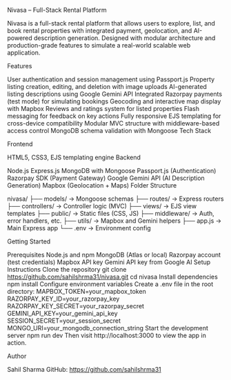 Nivasa – Full-Stack Rental Platform

Nivasa is a full-stack rental platform that allows users to explore, list, and book rental properties with integrated payment, geolocation, and AI-powered description generation. Designed with modular architecture and production-grade features to simulate a real-world scalable web application.

Features

User authentication and session management using Passport.js
Property listing creation, editing, and deletion with image uploads
AI-generated listing descriptions using Google Gemini API
Integrated Razorpay payments (test mode) for simulating bookings
Geocoding and interactive map display with Mapbox
Reviews and ratings system for listed properties
Flash messaging for feedback on key actions
Fully responsive EJS templating for cross-device compatibility
Modular MVC structure with middleware-based access control
MongoDB schema validation with Mongoose
Tech Stack

Frontend

HTML5, CSS3, EJS templating engine
Backend

Node.js
Express.js
MongoDB with Mongoose
Passport.js (Authentication)
Razorpay SDK (Payment Gateway)
Google Gemini API (AI Description Generation)
Mapbox (Geolocation + Maps)
Folder Structure

nivasa/
├── models/ → Mongoose schemas
├── routes/ → Express routers
├── controllers/ → Controller logic (MVC)
├── views/ → EJS view templates
├── public/ → Static files (CSS, JS)
├── middleware/ → Auth, error handlers, etc.
├── utils/ → Mapbox and Gemini helpers
├── app.js → Main Express app
└── .env → Environment config

Getting Started

Prerequisites
Node.js and npm
MongoDB (Atlas or local)
Razorpay account (test credentials)
Mapbox API key
Gemini API key from Google AI
Setup Instructions
Clone the repository
git clone https://github.com/sahilshrma31/nivasa.git
cd nivasa
Install dependencies
npm install
Configure environment variables
Create a .env file in the root directory:
MAPBOX_TOKEN=your_mapbox_token
RAZORPAY_KEY_ID=your_razorpay_key
RAZORPAY_KEY_SECRET=your_razorpay_secret
GEMINI_API_KEY=your_gemini_api_key
SESSION_SECRET=your_session_secret
MONGO_URI=your_mongodb_connection_string
Start the development server
npm run dev
Then visit http://localhost:3000 to view the app in action.


Author

Sahil Sharma
GitHub: https://github.com/sahilshrma31


